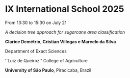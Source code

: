 # IX International School **2025**

From 13:30 to 15:30 on July 21

_A decision tree approach for sugarcane area classification_

**Clarice Demétrio, Cristian Villegas e Marcelo da Silva**

Department of Exact Sciences

''Luiz de Queiroz'' College of Agriculture

**University of São Paulo**, Piracicaba, Brazil
